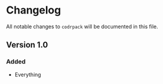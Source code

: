 # Changelog

All notable changes to `codrpack` will be documented in this file.

## Version 1.0

### Added
- Everything
